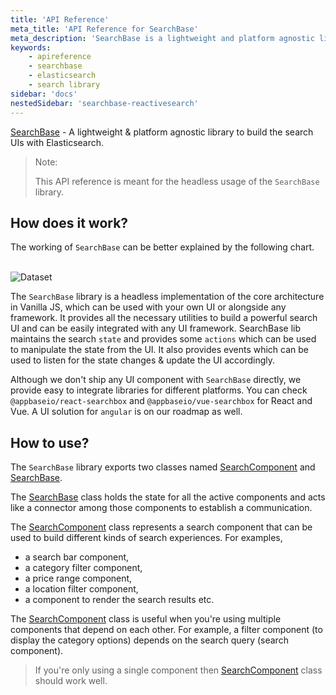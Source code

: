 ```yaml
---
title: 'API Reference'
meta_title: 'API Reference for SearchBase'
meta_description: 'SearchBase is a lightweight and platform agnostic library that provides scaffolding to create search experiences powered by Elasticsearch.'
keywords:
    - apireference
    - searchbase
    - elasticsearch
    - search library
sidebar: 'docs'
nestedSidebar: 'searchbase-reactivesearch'
---
```


[SearchBase](https://github.com/appbaseio/searchbase) - A lightweight & platform agnostic library to build the search UIs with Elasticsearch.

> Note:
>
> This API reference is meant for the headless usage of the `SearchBase` library.

## How does it work?

The working of `SearchBase` can be better explained by the following chart.
<br/><br/>

<img alt="Dataset" src="/images/searchbase.png" />

The `SearchBase` library is a headless implementation of the core architecture in Vanilla JS, which can be used with your own UI or alongside any framework. It provides all the necessary utilities to build a powerful search UI and can be easily integrated with any UI framework. SearchBase lib maintains the search `state` and provides some `actions` which can be used to manipulate the state from the UI. It also provides events which can be used to listen for the state changes & update the UI accordingly.

Although we don't ship any UI component with `SearchBase` directly, we provide easy to integrate libraries for different platforms. You can check `@appbaseio/react-searchbox` and `@appbaseio/vue-searchbox` for React and Vue. A UI solution for `angular` is on our roadmap as well.

## How to use?

The `SearchBase` library exports two classes named [SearchComponent](docs/reactivesearch/searchbase/overview/searchcomponent/) and [SearchBase](docs/reactivesearch/searchbase/overview/searchbase/).

The [SearchBase](docs/reactivesearch/searchbase/overview/searchbase/) class holds the state for all the active components and acts like a connector among those components to establish a communication.


The [SearchComponent](docs/reactivesearch/searchbase/overview/searchcomponent/) class represents a search component that can be used to build different kinds of search experiences. For examples,

-   a search bar component,
-   a category filter component,
-   a price range component,
-   a location filter component,
-   a component to render the search results etc.

The [SearchComponent](docs/reactivesearch/searchbase/overview/searchbase/) class is useful when you're using multiple components that depend on each other. For example, a filter component (to display the category options) depends on the search query (search component).

>    If you're only using a single component then [SearchComponent](docs/reactivesearch/searchbase/overview/searchcomponent/) class should work well.